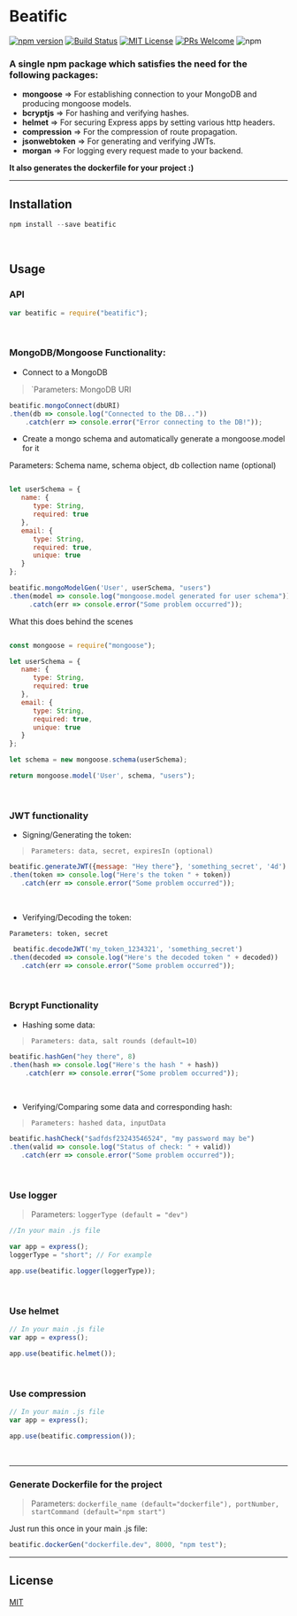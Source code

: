 # Beatific
[![npm version](https://badge.fury.io/js/beatific.svg)](https://badge.fury.io/js/beatific)
[![Build Status](https://travis-ci.com/yashvardhan-kukreja/npm-beatific.svg?token=xkGWiw62FsqB4JqveXu3&branch=master)](https://travis-ci.com/yashvardhan-kukreja/npm-beatific)
[![MIT License](https://img.shields.io/badge/License-MIT-blue.svg)](https://www.github.com/yashvardhan-kukreja/npm-beatific//edit/master/LICENSE)
[![PRs Welcome](https://img.shields.io/badge/PRs-welcome-brightgreen.svg?style=flat-square)](http://makeapullrequest.com)
![npm](https://img.shields.io/npm/dw/beatific.svg)


### A single npm package which satisfies the need for the following packages:

 - **mongoose** => For establishing connection to your MongoDB and producing mongoose models.
 - **bcryptjs** => For hashing and verifying hashes.
 - **helmet** => For securing Express apps by setting various http headers.
 - **compression** => For the compression of route propagation.
 - **jsonwebtoken** => For generating and verifying JWTs.
 - **morgan** => For logging every request made to your backend.

 **It also generates the dockerfile for your project :)**

 -------------

## Installation

```js
npm install --save beatific
```
<br>

## Usage

### API

```js
var beatific = require("beatific");
```
<br>


### MongoDB/Mongoose Functionality:

 - Connect to a MongoDB 

 > `Parameters: MongoDB URI

```js
beatific.mongoConnect(dbURI)
.then(db => console.log("Connected to the DB..."))
    .catch(err => console.error("Error connecting to the DB!"));
```

 - Create a mongo schema and automatically generate a mongoose.model for it

 Parameters: Schema name, schema object, db collection name (optional)

 ```js

 let userSchema = {
    name: {
       type: String,
       required: true
    },
    email: {
       type: String,
       required: true,
       unique: true
    }
 };

 beatific.mongoModelGen('User', userSchema, "users")
 .then(model => console.log("mongoose.model generated for user schema"))
      .catch(err => console.error("Some problem occurred"));
 ```

 What this does behind the scenes

 ```js

const mongoose = require("mongoose");

let userSchema = {
    name: {
       type: String,
       required: true
    },
    email: {
       type: String,
       required: true,
       unique: true
    }
 };

 let schema = new mongoose.schema(userSchema);

 return mongoose.model('User', schema, "users");

 ```
 <br>


### JWT functionality

 - Signing/Generating the token:

 > `Parameters: data, secret, expiresIn (optional)`

 ```js
 beatific.generateJWT({message: "Hey there"}, 'something_secret', '4d')
 .then(token => console.log("Here's the token " + token))
    .catch(err => console.error("Some problem occurred"));
 ```
<br>

 - Verifying/Decoding the token:

 `Parameters: token, secret`

 ```js
  beatific.decodeJWT('my_token_1234321', 'something_secret')
 .then(decoded => console.log("Here's the decoded token " + decoded))
    .catch(err => console.error("Some problem occurred"));
 ```
 <br>

### Bcrypt Functionality

 - Hashing some data:

> `Parameters: data, salt rounds (default=10)`

```js
beatific.hashGen("hey there", 8)
.then(hash => console.log("Here's the hash " + hash))
    .catch(err => console.error("Some problem occurred"));
```
<br>

 - Verifying/Comparing some data and corresponding hash:

 > `Parameters: hashed data, inputData`

 ```js
 beatific.hashCheck("$adfdsf23243546524", "my password may be")
 .then(valid => console.log("Status of check: " + valid))
    .catch(err => console.error("Some problem occurred"));
 ```
 <br>

### Use logger
> Parameters: `loggerType (default = "dev")`

```js
//In your main .js file

var app = express();
loggerType = "short"; // For example

app.use(beatific.logger(loggerType));
```
<br>


### Use helmet

```js
// In your main .js file
var app = express();

app.use(beatific.helmet());
```
<br>


### Use compression

```js
// In your main .js file
var app = express();

app.use(beatific.compression());
```
<br>

----------

### Generate Dockerfile for the project

> Parameters: `dockerfile_name (default="dockerfile"), portNumber, startCommand (default="npm start")`

Just run this once in your main .js file:

```js
beatific.dockerGen("dockerfile.dev", 8000, "npm test");
```


------

## License
[MIT](./LICENSE)

